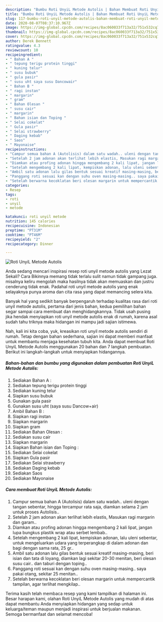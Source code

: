 ```yaml
---
description: "Bumbu Roti UnyiL Metode Autolis | Bahan Membuat Roti UnyiL Metode Autolis Yang Enak dan Simpel"
title: "Bumbu Roti UnyiL Metode Autolis | Bahan Membuat Roti UnyiL Metode Autolis Yang Enak dan Simpel"
slug: 117-bumbu-roti-unyil-metode-autolis-bahan-membuat-roti-unyil-metode-autolis-yang-enak-dan-simpel
date: 2020-08-07T08:37:10.967Z
image: https://img-global.cpcdn.com/recipes/8ac060033f713a32/751x532cq70/roti-unyil-metode-autolis-foto-resep-utama.jpg
thumbnail: https://img-global.cpcdn.com/recipes/8ac060033f713a32/751x532cq70/roti-unyil-metode-autolis-foto-resep-utama.jpg
cover: https://img-global.cpcdn.com/recipes/8ac060033f713a32/751x532cq70/roti-unyil-metode-autolis-foto-resep-utama.jpg
author: Derek Bennett
ratingvalue: 4.3
reviewcount: 10
recipeingredient:
- " Bahan A "
- " tepung terigu protein tinggi"
- " kuning telur"
- " susu bubuk"
- " gula pasir"
- " susu uht saya susu Dancowair"
- " Bahan B "
- " ragi instan"
- " margarin"
- " gram"
- " Bahan Olesan "
- " susu cair"
- " margarin"
- " Bahan isian dan Toping "
- " Selai cokelat"
- " Gula pasir"
- " Selai strawberry"
- " Daging kebab"
- " Saos"
- " Mayonaise"
recipeinstructions:
- "Campur semua bahan A (Autolisis) dalam satu wadah.. uleni dengan tangan sebentar, hingga tercampur rata saja, diamkan selama 2 jam untuk proses Autolisis.."
- "Setelah 2 jam adonan akan terlihat lebih elastis, Masukan ragi margarin dan garam.."
- "Diamkan atau profing adonan hingga mengembang 2 kali lipat, jangan lupa bungkus plastik wrap atau serbet lembab.."
- "Setelah mengembang 2 kali lipat, kempiskan adonan, lalu uleni sebentar, untuk mengeluarkan udara yang terperangkap di dalam adonan dan bagi dengan sama rata, 25 gr.."
- "Ambil satu adonan lalu gilas bentuk sesuai kreatif masing-masing, beri isian dan tata di loyang, diamkan lagi sekitar 20-30 menitan, beri olesan susu cair.. dan taburi dengan toping.."
- "Panggang roti sesuai kan dengan suhu oven masing-masing.. saya pakai otang, sekitar 25 menitan.."
- "Setelah berwarna kecoklatan beri olesan margarin untuk mempercantik tampilan, agar terlihat mengkilap.."
categories:
- Resep
tags:
- roti
- unyil
- metode

katakunci: roti unyil metode 
nutrition: 145 calories
recipecuisine: Indonesian
preptime: "PT31M"
cooktime: "PT46M"
recipeyield: "2"
recipecategory: Dinner

---
```



![Roti UnyiL Metode Autolis](https://img-global.cpcdn.com/recipes/8ac060033f713a32/751x532cq70/roti-unyil-metode-autolis-foto-resep-utama.jpg)

Anda sedang mencari inspirasi resep roti unyil metode autolis yang Lezat Sekali? Cara Bikinnya memang tidak terlalu sulit namun tidak gampang juga. misalnya keliru mengolah maka hasilnya tidak akan memuaskan dan justru cenderung tidak enak. Padahal roti unyil metode autolis yang enak selayaknya punya aroma dan cita rasa yang dapat memancing selera kita.



Banyak hal yang sedikit banyak berpengaruh terhadap kualitas rasa dari roti unyil metode autolis, pertama dari jenis bahan, kedua pemilihan bahan segar sampai cara membuat dan menghidangkannya. Tidak usah pusing jika hendak menyiapkan roti unyil metode autolis enak di rumah, karena asal sudah tahu triknya maka hidangan ini mampu jadi sajian istimewa.


Nah, kali ini kita coba, yuk, kreasikan roti unyil metode autolis sendiri di rumah. Tetap dengan bahan sederhana, sajian ini dapat memberi manfaat untuk membantu menjaga kesehatan tubuh kita. Anda dapat membuat Roti UnyiL Metode Autolis menggunakan 20 bahan dan 7 langkah pembuatan. Berikut ini langkah-langkah untuk menyiapkan hidangannya.

<!--inarticleads1-->

##### Bahan-bahan dan bumbu yang digunakan dalam pembuatan Roti UnyiL Metode Autolis:

1. Sediakan  Bahan A :
1. Sediakan  tepung terigu protein tinggi
1. Sediakan  kuning telur
1. Siapkan  susu bubuk
1. Gunakan  gula pasir
1. Gunakan  susu uht (saya susu Dancow+air)
1. Ambil  Bahan B :
1. Siapkan  ragi instan
1. Siapkan  margarin
1. Siapkan  gram
1. Sediakan  Bahan Olesan :
1. Sediakan  susu cair
1. Siapkan  margarin
1. Siapkan  Bahan isian dan Toping :
1. Sediakan  Selai cokelat
1. Siapkan  Gula pasir
1. Sediakan  Selai strawberry
1. Sediakan  Daging kebab
1. Sediakan  Saos
1. Sediakan  Mayonaise




<!--inarticleads2-->

##### Cara membuat Roti UnyiL Metode Autolis:

1. Campur semua bahan A (Autolisis) dalam satu wadah.. uleni dengan tangan sebentar, hingga tercampur rata saja, diamkan selama 2 jam untuk proses Autolisis..
1. Setelah 2 jam adonan akan terlihat lebih elastis, Masukan ragi margarin dan garam..
1. Diamkan atau profing adonan hingga mengembang 2 kali lipat, jangan lupa bungkus plastik wrap atau serbet lembab..
1. Setelah mengembang 2 kali lipat, kempiskan adonan, lalu uleni sebentar, untuk mengeluarkan udara yang terperangkap di dalam adonan dan bagi dengan sama rata, 25 gr..
1. Ambil satu adonan lalu gilas bentuk sesuai kreatif masing-masing, beri isian dan tata di loyang, diamkan lagi sekitar 20-30 menitan, beri olesan susu cair.. dan taburi dengan toping..
1. Panggang roti sesuai kan dengan suhu oven masing-masing.. saya pakai otang, sekitar 25 menitan..
1. Setelah berwarna kecoklatan beri olesan margarin untuk mempercantik tampilan, agar terlihat mengkilap..




Terima kasih telah membaca resep yang kami tampilkan di halaman ini. Besar harapan kami, olahan Roti UnyiL Metode Autolis yang mudah di atas dapat membantu Anda menyiapkan hidangan yang sedap untuk keluarga/teman maupun menjadi inspirasi untuk berjualan makanan. Semoga bermanfaat dan selamat mencoba!
